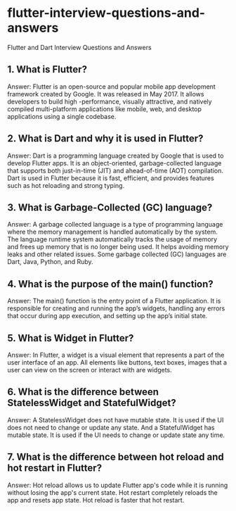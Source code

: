 # flutter-interview-questions-and-answers
Flutter and Dart Interview Questions and Answers


## 1. What is Flutter?
Answer: Flutter is an open-source and popular mobile app development framework created by Google. It was released in May 2017. It allows developers to build high -performance, visually attractive, and natively compiled multi-platform applications like mobile, web, and desktop applications using a single codebase.


## 2. What is Dart and why it is used in Flutter?
Answer: Dart is a programming language created by Google that is used to develop Flutter apps. It is an object-oriented, garbage-collected language that supports both just-in-time (JIT) and ahead-of-time (AOT) compilation. Dart is used in Flutter because it is fast, efficient, and provides features such as hot reloading and strong typing.

## 3. What is Garbage-Collected (GC) language?
Answer: A garbage collected language is a type of programming language where the memory management is handled automatically by the system. The language runtime system automatically tracks the usage of memory and frees up memory that is no longer being used. It helps avoiding memory leaks and other related issues. Some garbage collected (GC) languages are Dart, Java, Python, and Ruby.

## 4. What is the purpose of the main() function?
Answer: The main() function is the entry point of a Flutter application. It is responsible for creating and running the app’s widgets, handling any errors that occur during app execution, and setting up the app’s initial state.

## 5. What is Widget in Flutter?
Answer: In Flutter, a widget is a visual element that represents a part of the user interface of an app. All elements like buttons, text boxes, images that a user can view on the screen or interact with are widgets.

## 6. What is the difference between StatelessWidget and StatefulWidget?
Answer: A StatelessWidget does not have mutable state. It is used if the UI does not need to change or update any state. And a StatefulWidget has mutable state. It is used if the UI needs to change or update state any time. 

## 7. What is the difference between hot reload and hot restart in Flutter?
Answer: Hot reload allows us to update Flutter app's code while it is running without losing the app's current state. Hot restart completely reloads the app and resets app state. Hot reload is faster that hot restart. 
